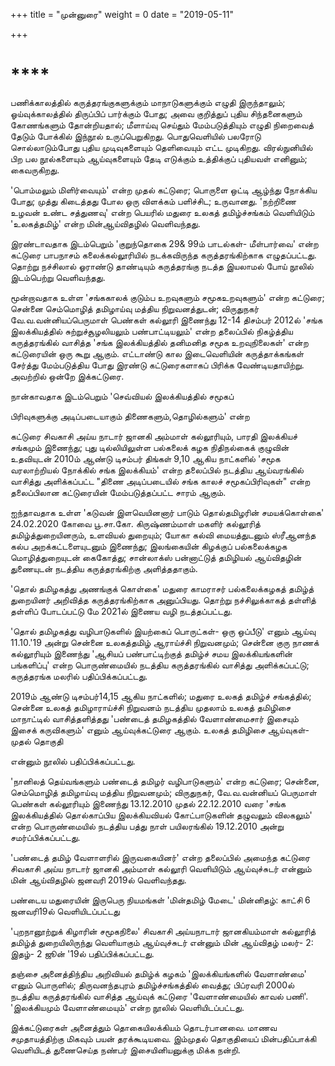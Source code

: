 +++
title = "முன்னுரை"
weight = 0
date = "2019-05-11"

+++

# ****

பணிக்காலத்தில் கருத்தரங்குகளுக்கும் மாநாடுகளுக்கும் எழுதி இருந்தாலும்; ஓய்வுக்காலத்தில் திருப்பிப் பார்க்கும் போது; அவை குறித்துப் புதிய சிந்தனைகளும் கோணங்களும் தோன்றியதால்; மீளாய்வு செய்தும் மேம்படுத்தியும் எழுதி நிறைவைத் தேடும் போக்கில் இந்நூல் உருப்பெறுகிறது. பொதுவெளியில் பலரோடு சொல்லாடும்போது புதிய முடிவுகளையும் தெளிவையும் எட்ட முடிகிறது. விரல்நுனியில் பிற பல நூல்களையும் ஆய்வுகளையும் தேடி எடுக்கும் உத்திக்குப் புதியவள் எனினும்; கைவருகிறது.

'பொம்மலும் மிளிர்வையும்' என்ற முதல் கட்டுரை; பொருளை ஒட்டி ஆழ்ந்து நோக்கிய போது; முத்து கிடைத்தது போல ஒரு விளக்கம் பளிச்சிட; உருவானது. 'நற்றிணை உழவன் உண்ட சத்துணவு' என்ற பெயரில் மதுரை உலகத் தமிழ்ச்சங்கம் வெளியிடும் 'உலகத்தமிழ்' என்ற மின்ஆய்விதழில் வெளிவந்தது.

இரண்டாவதாக இடம்பெறும் 'குறுந்தொகை 29& 99ம் பாடல்கள்- மீள்பார்வை' என்ற கட்டுரை பாபநாசம் கலைக்கல்லூரியில் நடக்கவிருந்த கருத்தரங்கிற்காக எழுதப்பட்டது. தொற்று நச்சிலால் ஓராண்டு தாண்டியும் கருத்தரங்கு நடத்த இயலாமல் போய் நூலில் இடம்பெற்று வெளிவந்தது.

மூன்றாவதாக உள்ள 'சங்ககாலக் குடும்ப உறவுகளும் சமூகஉறவுகளும்' என்ற கட்டுரை; சென்னை செம்மொழித் தமிழாய்வு மத்திய நிறுவனத்துடன்; விருதுநகர் வே.வ.வன்னியப்பெருமாள் பெண்கள் கல்லூரி இணைந்து 12-14 திசம்பர் 2012ல் 'சங்க இலக்கியத்தில் சுற்றுச்சூழலியலும் பண்பாட்டியலும்' என்ற தலைப்பில் நிகழ்த்திய கருத்தரங்கில் வாசித்த \'சங்க இலக்கியத்தில் தனிமனித சமூக உறவுநிலைகள்\' என்ற கட்டுரையின் ஒரு கூறு ஆகும். எட்டாண்டு கால இடைவெளியின் கருத்தாக்கங்கள் சேர்த்து மேம்படுத்திய போது இரண்டு கட்டுரைகளாகப் பிரிக்க வேண்டியதாயிற்று. அவற்றில் ஒன்றே இக்கட்டுரை.

நான்காவதாக இடம்பெறும் 'செவ்வியல் இலக்கியத்தில் சமூகப்

பிரிவுகளுக்கு அடிப்படையாகும் திணைகளும்,தொழில்களும்' என்ற

கட்டுரை சிவகாசி அய்ய நாடார் ஜானகி அம்மாள் கல்லூரியும், பாரதி இலக்கியச் சங்கமும் இணைந்து; புது டில்லியிலுள்ள பல்கலைக் கழக நிதிநல்கைக் குழுவின் உதவியுடன் 2010ம் ஆண்டு டிசம்பர் திங்கள் 9,10 ஆகிய நாட்களில் 'சமூக வரலாற்றியல் நோக்கில் சங்க இலக்கியம்' என்ற தலைப்பில் நடத்திய ஆய்வரங்கில் வாசித்து அளிக்கப்பட்ட "திணை அடிப்படையில் சங்க காலச் சமூகப்பிரிவுகள்" என்ற தலைப்பிலான கட்டுரையின் மேம்படுத்தப்பட்ட சாரம் ஆகும்.

ஐந்தாவதாக உள்ள 'கடுவன் இளவெயினனார் பாடும் தொல்தமிழரின் சமயக்கொள்கை' 24.02.2020 கோவை பூ.சா.கோ. கிருஷ்ணம்மாள் மகளிர் கல்லூரித் தமிழ்த்துறையினரும், உளவியல் துறையும்; யோகா கல்வி மையத்துடனும் ஸ்ரீஆனந்த கல்ப அறக்கட்டளையுடனும் இணைந்து; இலங்கையின் கிழக்குப் பல்கலைக்கழக மொழித்துறையுடன் கைகோத்து; சான்லாக்ஸ் பன்னாட்டுத் தமிழியல் ஆய்விதழின் துணையுடன் நடத்திய கருத்தரங்கிற்கு அளித்ததாகும்.

'தொல் தமிழகத்து அணங்குக் கொள்கை' மதுரை காமராசர் பல்கலைக்கழகத் தமிழ்த் துறையினர் அறிவித்த கருத்தரங்கிற்காக அனுப்பியது. தொற்று நச்சிலுக்காகத் தள்ளித் தள்ளிப் போடப்பட்டு மே 2021ல் இணைய வழி நடத்தப்பட்டது.

'தொல் தமிழகத்து வழிபாடுகளில் இயற்கைப் பொருட்கள்- ஒரு ஒப்பீடு' எனும் ஆய்வு 11.10.'19 அன்று சென்னை உலகத்தமிழ் ஆராய்ச்சி நிறுவனமும்; சென்னை குரு நாணக் கல்லூரியும் இணைந்து 'ஆசியப் பண்பாட்டிற்குத் தமிழ்ச் சமய இலக்கியங்களின் பங்களிப்பு' என்ற பொருண்மையில் நடத்திய கருத்தரங்கில் வாசித்து அளிக்கப்பட்டு; கருத்தரங்க மலரில் பதிப்பிக்கப்பட்டது.

2019ம் ஆண்டு டிசம்பர்14,15 ஆகிய நாட்களில்; மதுரை உலகத் தமிழ்ச் சங்கத்தில்; சென்னை உலகத் தமிழாராய்ச்சி நிறுவனம் நடத்திய முதலாம் உலகத் தமிழிசை மாநாட்டில் வாசித்தளித்தது 'பண்டைத் தமிழகத்தில் வேளாண்மைசார் இசையும் இசைக் கருவிகளும்' எனும் ஆய்வுக்கட்டுரை ஆகும். உலகத் தமிழிசை ஆய்வுகள்- முதல் தொகுதி

என்னும் நூலில் பதிப்பிக்கப்பட்டது.

'நானிலத் தெய்வங்களும் பண்டைத் தமிழர் வழிபாடுகளும்' என்ற கட்டுரை; சென்னை, செம்மொழித் தமிழாய்வு மத்திய நிறுவனமும்; விருதுநகர், வே.வ.வன்னியப் பெருமாள் பெண்கள் கல்லூரியும் இணைந்து 13.12.2010 முதல் 22.12.2010 வரை 'சங்க இலக்கியத்தில் தொல்காப்பிய இலக்கியவியல் கோட்பாடுகளின் தழுவலும் விலகலும்' என்ற பொருண்மையில் நடத்திய பத்து நாள் பயிலரங்கில் 19.12.2010 அன்று சமர்ப்பிக்கப்பட்டது.

\'பண்டைத் தமிழ் வேளாளரில் இருவகையினர்\' என்ற தலைப்பில் அமைந்த கட்டுரை சிவகாசி அய்ய நாடார் ஜானகி அம்மாள் கல்லூரி வெளியிடும் ஆய்வுச்சுடர் என்னும் மின் ஆய்விதழில் ஜனவரி 2019ல் வெளிவந்தது.

பண்டைய மதுரையின் இருபெரு நியமங்கள் 'மின்தமிழ் மேடை' மின்னிதழ்: காட்சி 6 ஜனவரி19ல் வெளியிடப்பட்டது

'புறநானூற்றுக் கிழாரின் சமூகநிலை' சிவகாசி அய்யநாடார் ஜானகியம்மாள் கல்லூரித் தமிழ்த் துறையிலிருந்து வெளியாகும் ஆய்வுச்சுடர் என்னும் மின் ஆய்விதழ் மலர்- 2: இதழ்- 2 ஜூன் '19ல் பதிப்பிக்கப்பட்டது.

தஞ்சை அனைத்திந்திய அறிவியல் தமிழ்க் கழகம் \'இலக்கியங்களில் வேளாண்மை\' எனும் பொருளில்; திருவனந்தபுரம் தமிழ்ச்சங்கத்தில் வைத்து; பிப்ரவரி 2000ல் நடத்திய கருத்தரங்கில் வாசித்த ஆய்வுக் கட்டுரை 'வேளாண்மையில் காவல் பணி'. 'இலக்கியமும் வேளாண்மையும்' என்ற நூலில் வெளியிடப்பட்டது.

இக்கட்டுரைகள் அனைத்தும் தொகையிலக்கியம் தொடர்பானவை. மாணவ சமுதாயத்திற்கு மிகவும் பயன் தரக்கூடியவை. இம்முதல் தொகுதியைப் மின்பதிப்பாக்கி வெளியிடத் துணைசெய்த நண்பர் இசையினியனுக்கு மிக்க நன்றி.